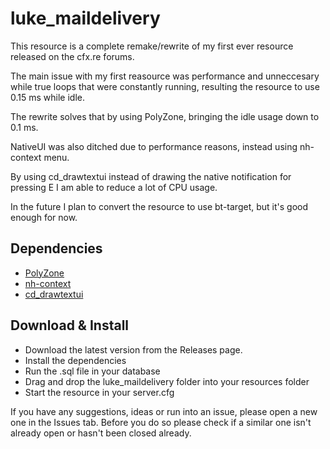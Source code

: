 # luke_maildelivery

This resource is a complete remake/rewrite of my first ever resource released on the cfx.re forums.

The main issue with my first reasource was performance and unneccesary while true loops that were constantly running, resulting the resource to use 0.15 ms while idle.

The rewrite solves that by using PolyZone, bringing the idle usage down to 0.1 ms.

NativeUI was also ditched due to performance reasons, instead using nh-context menu.

By using cd_drawtextui instead of drawing the native notification for pressing E I am able to reduce a lot of CPU usage.

In the future I plan to convert the resource to use bt-target, but it's good enough for now.

## Dependencies
* [PolyZone](https://github.com/mkafrin/PolyZone)
* [nh-context](https://github.com/nerohiro/nh-context)
* [cd_drawtextui](https://github.com/dsheedes/cd_drawtextui)

## Download & Install
* Download the latest version from the Releases page.
* Install the dependencies
* Run the .sql file in your database
* Drag and drop the luke_maildelivery folder into your resources folder
* Start the resource in your server.cfg

If you have any suggestions, ideas or run into an issue, please open a new one in the Issues tab. Before you do so please check if a similar one isn't already open or hasn't been closed already.
